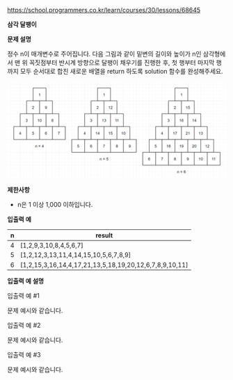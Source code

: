 https://school.programmers.co.kr/learn/courses/30/lessons/68645

**삼각 달팽이**

**문제 설명**

정수 n이 매개변수로 주어집니다. 다음 그림과 같이 밑변의 길이와 높이가 n인 삼각형에서 맨 위 꼭짓점부터 반시계 방향으로 달팽이 채우기를 진행한 후, 첫 행부터 마지막 행까지 모두 순서대로 합친 새로운 배열을 return 하도록 solution 함수를 완성해주세요.

![img.png](img.png)

**제한사항**

- n은 1 이상 1,000 이하입니다.

**입출력 예**

| n   | 	result                                                  |
|-----|----------------------------------------------------------|
| 4   | 	[1,2,9,3,10,8,4,5,6,7]                                  |
| 5   | 	[1,2,12,3,13,11,4,14,15,10,5,6,7,8,9]                   |
| 6   | 	[1,2,15,3,16,14,4,17,21,13,5,18,19,20,12,6,7,8,9,10,11] |

**입출력 예 설명**

입출력 예 #1

문제 예시와 같습니다.

입출력 예 #2

문제 예시와 같습니다.

입출력 예 #3

문제 예시와 같습니다.